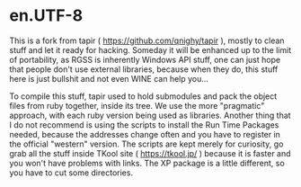 # en.UTF-8

This is a fork from tapir ( https://github.com/qnighy/tapir ), mostly to clean stuff and let it ready for hacking. Someday it will be enhanced up to the limit of portability, as RGSS is inherently Windows API stuff, one can just hope that people don't use external libraries, because when they do, this stuff here is just bullshit and not even WINE can help you...

To compile this stuff, tapir used to hold submodules and pack the object files from ruby together, inside its tree. We use the more "pragmatic" approach, with each ruby version being used as libraries. Another thing that I do not recommend is using the scripts to install the Run Time Packages needed, because the addresses change often and you have to register in the official "western" version. The scripts are kept merely for curiosity, go grab all the stuff inside TKool site ( https://tkool.jp/ ) because it is faster and you won't have problems with links. The XP package is a little different, so you have to cut some directories.
